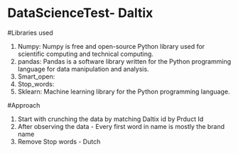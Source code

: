 # DataScienceTest- Daltix

#Libraries used
1. Numpy: Numpy is free and open-source Python library used for scientific computing and technical computing.
2. pandas: Pandas is a software library written for the Python programming language for data manipulation and analysis.
3. Smart_open: 
4. Stop_words:
5. Sklearn: Machine learning library for the Python programming language.


#Approach
1. Start with crunching the data by matching Daltix id by Prduct Id
2. After observing the data - Every first word in name is mostly the brand name
3. Remove Stop words - Dutch
